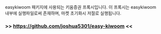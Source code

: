 easykiwoom 패키지에 사용되는 키움증권 프록시입니다.
이 프록시는 easykiwoom 내부에 실행파일로써 존재하며, 마켓 초기화시 저절로 실행됩니다.

### >> https://github.com/joshua5301/easy-kiwoom <<